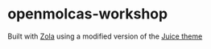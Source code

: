 # openmolcas-workshop

Built with [Zola](https://www.getzola.org/) using a modified version of the [Juice theme](https://juice.huhu.io/)
